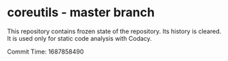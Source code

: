 # coreutils - master branch

This repository contains frozen state of the repository.
Its history is cleared. It is used only for static code
analysis with Codacy.

Commit Time: 1687858490
